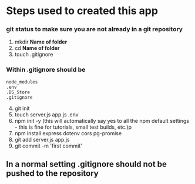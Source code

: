 # Steps used to created this app

### git status to make sure you are not already in a git repository

1. mkdir **Name of folder**
2. cd **Name of folder**
3. touch .gitignore
### Within .gitignore should be 

```
node_modules
.env
.DS_Store
.gitignore
```

4. git init
5. touch server.js app.js .env
6. npm init -y (this will automatically say yes to all the npm default settings - this is fine for tutorials, small test builds, etc.)p
7. npm install express dotenv cors pg-promise
8. git add server.js app.js
9. git commit -m 'first commit'
## In a normal setting .gitignore should not be pushed to the repository 